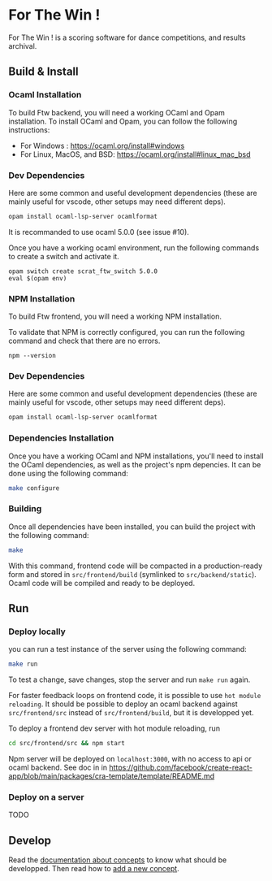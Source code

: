For The Win !
=============

For The Win ! is a scoring software for dance competitions, and results archival.


Build & Install
---------------

### Ocaml Installation

To build Ftw backend, you will need a working OCaml and Opam installation. To install
OCaml and Opam, you can follow the following instructions:

- For Windows : https://ocaml.org/install#windows
- For Linux, MacOS, and BSD: https://ocaml.org/install#linux_mac_bsd

### Dev Dependencies

Here are some common and useful development dependencies (these are mainly useful for vscode, other setups may need different deps).

```sh
opam install ocaml-lsp-server ocamlformat
```

It is recommanded to use ocaml 5.0.0 (see issue #10).

Once you have a working ocaml environment, 
run the following commands to create a switch and activate it.
```
opam switch create scrat_ftw_switch 5.0.0
eval $(opam env)
```

### NPM Installation

To build Ftw frontend, you will need a working NPM installation.

To validate that NPM is correctly configured, you can run the following command and check that there are no errors.
```
npm --version
```

### Dev Dependencies

Here are some common and useful development dependencies (these are mainly useful for vscode, other setups may need different deps).

```sh
opam install ocaml-lsp-server ocamlformat
```


### Dependencies Installation

Once you have a working OCaml and NPM installations, you'll need to install
the OCaml dependencies, as well as the project's npm depencies.
It can be done using the following command:
```sh
make configure
```

### Building

Once all dependencies have been installed, you can build the project with the
following command:

```sh
make
```

With this command, frontend code will be compacted in a production-ready form 
and stored in `src/frontend/build` (symlinked to `src/backend/static`).
Ocaml code will be compiled and ready to be deployed.

Run
---

### Deploy locally

you can run a test instance of the server using the following command:

```sh
make run
```

To test a change, save changes, stop the server and run `make run` again.

For faster feedback loops on frontend code, it is possible to use `hot module reloading`. It should be possible to deploy an ocaml backend against `src/frontend/src` instead of `src/frontend/build`, but it is developped yet.

To deploy a frontend dev server with hot module reloading, run
```bash
cd src/frontend/src && npm start
```

Npm server will be deployed on `localhost:3000`, with no access to api or ocaml backend.
See doc in in https://github.com/facebook/create-react-app/blob/main/packages/cra-template/template/README.md


### Deploy on a server

TODO

Develop
-------

Read the [documentation about concepts](doc/concepts.md) to know what should be developped.
Then read how to [add a new concept](doc/coding_a_concept.md).

